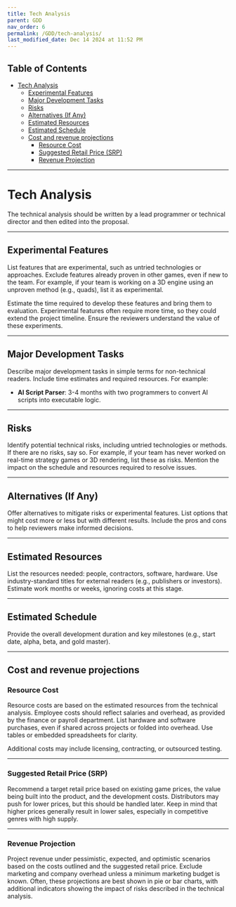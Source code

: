 ```yaml
---
title: Tech Analysis
parent: GDD
nav_order: 6
permalink: /GDD/tech-analysis/
last_modified_date: Dec 14 2024 at 11:52 PM
---
```


## Table of Contents
- [Tech Analysis](#tech-analysis)
  - [Experimental Features](#experimental-features)
  - [Major Development Tasks](#major-development-tasks)
  - [Risks](#risks)
  - [Alternatives (If Any)](#alternatives-if-any)
  - [Estimated Resources](#estimated-resources)
  - [Estimated Schedule](#estimated-schedule)
  - [Cost and revenue projections](#cost-and-revenue-projections)
    - [Resource Cost](#resource-cost)
    - [Suggested Retail Price (SRP)](#suggested-retail-price-srp)
    - [Revenue Projection](#revenue-projection)

---
# Tech Analysis
The technical analysis should be written by a lead programmer or technical director and then edited into the proposal.

---

## Experimental Features

List features that are experimental, such as untried technologies or approaches. Exclude features already proven in other games, even if new to the team. For example, if your team is working on a 3D engine using an unproven method (e.g., quads), list it as experimental.

Estimate the time required to develop these features and bring them to evaluation. Experimental features often require more time, so they could extend the project timeline. Ensure the reviewers understand the value of these experiments.

---

## Major Development Tasks

Describe major development tasks in simple terms for non-technical readers. Include time estimates and required resources. For example:

- **AI Script Parser**: 3-4 months with two programmers to convert AI scripts into executable logic.

---

## Risks

Identify potential technical risks, including untried technologies or methods. If there are no risks, say so. For example, if your team has never worked on real-time strategy games or 3D rendering, list these as risks. Mention the impact on the schedule and resources required to resolve issues.

---

## Alternatives (If Any)

Offer alternatives to mitigate risks or experimental features. List options that might cost more or less but with different results. Include the pros and cons to help reviewers make informed decisions.

---

## Estimated Resources

List the resources needed: people, contractors, software, hardware. Use industry-standard titles for external readers (e.g., publishers or investors). Estimate work months or weeks, ignoring costs at this stage.

---

## Estimated Schedule

Provide the overall development duration and key milestones (e.g., start date, alpha, beta, and gold master).


---
## Cost and revenue projections

### Resource Cost

Resource costs are based on the estimated resources from the technical analysis. Employee costs should reflect salaries and overhead, as provided by the finance or payroll department. List hardware and software purchases, even if shared across projects or folded into overhead. Use tables or embedded spreadsheets for clarity. 

Additional costs may include licensing, contracting, or outsourced testing.

---

### Suggested Retail Price (SRP)

Recommend a target retail price based on existing game prices, the value being built into the product, and the development costs. Distributors may push for lower prices, but this should be handled later. Keep in mind that higher prices generally result in lower sales, especially in competitive genres with high supply.

---

### Revenue Projection

Project revenue under pessimistic, expected, and optimistic scenarios based on the costs outlined and the suggested retail price. Exclude marketing and company overhead unless a minimum marketing budget is known. Often, these projections are best shown in pie or bar charts, with additional indicators showing the impact of risks described in the technical analysis.